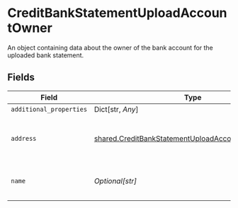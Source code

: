 # CreditBankStatementUploadAccountOwner

An object containing data about the owner of the bank account for the uploaded bank statement.


## Fields

| Field                                                                                                                      | Type                                                                                                                       | Required                                                                                                                   | Description                                                                                                                |
| -------------------------------------------------------------------------------------------------------------------------- | -------------------------------------------------------------------------------------------------------------------------- | -------------------------------------------------------------------------------------------------------------------------- | -------------------------------------------------------------------------------------------------------------------------- |
| `additional_properties`                                                                                                    | Dict[str, *Any*]                                                                                                           | :heavy_minus_sign:                                                                                                         | N/A                                                                                                                        |
| `address`                                                                                                                  | [shared.CreditBankStatementUploadAccountOwnerAddress](../../models/shared/creditbankstatementuploadaccountowneraddress.md) | :heavy_check_mark:                                                                                                         | Address on the uploaded bank statement                                                                                     |
| `name`                                                                                                                     | *Optional[str]*                                                                                                            | :heavy_check_mark:                                                                                                         | The name of the account owner                                                                                              |